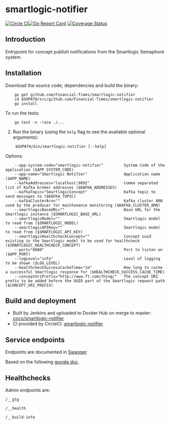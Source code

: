 # smartlogic-notifier

[![Circle CI](https://circleci.com/gh/Financial-Times/smartlogic-notifier/tree/master.png?style=shield)](https://circleci.com/gh/Financial-Times/smartlogic-notifier/tree/master)[![Go Report Card](https://goreportcard.com/badge/github.com/Financial-Times/smartlogic-notifier)](https://goreportcard.com/report/github.com/Financial-Times/smartlogic-notifier) [![Coverage Status](https://coveralls.io/repos/github/Financial-Times/smartlogic-notifier/badge.svg)](https://coveralls.io/github/Financial-Times/smartlogic-notifier)

## Introduction

Entrypoint for concept publish notifications from the Smartlogic Semaphore system.

## Installation

Download the source code, dependencies and build the binary:

        go get github.com/Financial-Times/smartlogic-notifier
        cd $GOPATH/src/github.com/Financial-Times/smartlogic-notifier
        go install

To run the tests:

        go test -v -race ./...


2. Run the binary (using the `help` flag to see the available optional arguments):

        $GOPATH/bin/smartlogic-notifier [--help]

Options:

        --app-system-code="smartlogic-notifier"         System Code of the application ($APP_SYSTEM_CODE)
        --app-name="Smartlogic Notifier"                Application name ($APP_NAME)
        --kafkaAddresses="localhost:9092"               Comma separated list of Kafka broker addresses ($KAFKA_ADDRESSES)
        --kafkaTopic="SmartlogicConcept"                Kafka topic to send messages to ($KAFKA_TOPIC)
        --kafkaClusterArn=""                            Kafka cluster ARN used by the producer for maintenance monitoring ($KAFKA_CLUSTER_ARN)
        --smartlogicBaseURL=""                          Base URL for the Smartlogic instance ($SMARTLOGIC_BASE_URL)
        --smartlogicModel=""                            Smartlogic model to read from ($SMARTLOGIC_MODEL)
        --smartlogicAPIKey=""                           Smartlogic model to read from ($SMARTLOGIC_API_KEY)
        --smartlogicHealthcheckConcept=""               Concept uuid existing in the Smartlogic model to be used for healthcheck ($SMARTLOGIC_HEALTHCHECK_CONCEPT)
        --port="8080"                                   Port to listen on ($APP_PORT)
        --logLevel="info"                               Level of logging to be shown ($LOG_LEVEL)
        --healthcheckSuccessCacheTime="1m"              How long to cache a successful Smartlogic response for ($HEALTHCHECK_SUCCESS_CACHE_TIME)
        --conceptUriPrefix="http://www.ft.com/thing/"   The concept URI prefix to be added before the UUID part of the Smartlogic request path ($CONCEPT_URI_PREFIX)


## Build and deployment

* Built by Jenkins and uploaded to Docker Hub on merge to master: [coco/smartlogic-notifier](https://hub.docker.com/r/coco/smartlogic-notifier/)
* CI provided by CircleCI: [smartlogic-notifier](https://circleci.com/gh/Financial-Times/smartlogic-notifier)

## Service endpoints
Endpoints are documented in [Swagger](api.yml)

Based on the following [google doc](https://docs.google.com/document/d/1TeT9pM-f3Yo6oIBLyp4ZxgL8IR2y6LZU9n66yqD6DEE).


## Healthchecks
Admin endpoints are:

`/__gtg`

`/__health`

`/__build-info`

